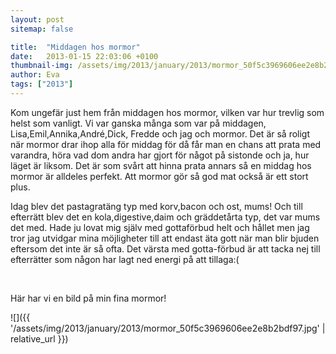 ```yaml
---
layout: post
sitemap: false

title:  "Middagen hos mormor"
date:   2013-01-15 22:03:06 +0100
thumbnail-img: /assets/img/2013/january/2013/mormor_50f5c3969606ee2e8b2bdf97.jpg
author: Eva
tags: ["2013"]
---
```


Kom ungefär just hem från middagen hos mormor, vilken var hur trevlig som helst som vanligt. Vi var ganska många som var på middagen, Lisa,Emil,Annika,André,Dick, Fredde och jag och mormor. Det är så roligt när mormor drar ihop alla för middag för då får man en chans att prata med varandra, höra vad dom andra har gjort för något på sistonde och ja, hur läget är liksom. Det är som svårt att hinna prata annars så en middag hos mormor är alldeles perfekt. Att mormor gör så god mat också är ett stort plus.

 Idag blev det pastagratäng typ med korv,bacon och ost, mums! Och till efterrätt blev det en kola,digestive,daim och gräddetårta typ, det var mums det med. Hade ju lovat mig själv med gottaförbud helt och hållet men jag tror jag utvidgar mina möjligheter till att endast äta gott när man blir bjuden eftersom det inte är så ofta. Det värsta med gotta-förbud är att tacka nej till efterrätter som någon har lagt ned energi på att tillaga:(




 




Här har vi en bild på min fina mormor!

![]({{ '/assets/img/2013/january/2013/mormor_50f5c3969606ee2e8b2bdf97.jpg'  | relative_url }})

